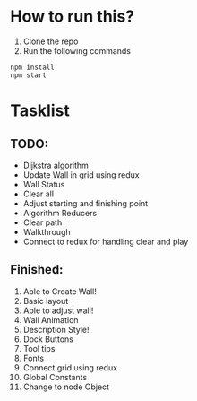 # How to run this?
1. Clone the repo
2. Run the following commands
```
npm install
npm start
```


# Tasklist
## TODO:
- Dijkstra algorithm
- Update Wall in grid using redux
- Wall Status
- Clear all
- Adjust starting and finishing point
- Algorithm Reducers
- Clear path
- Walkthrough
- Connect to redux for handling clear and play


## Finished:
1. Able to Create Wall!
2. Basic layout
3. Able to adjust wall!
4. Wall Animation
5. Description Style!
6. Dock Buttons
7. Tool tips
8. Fonts
9. Connect grid using redux 
10. Global Constants
11. Change to node Object
